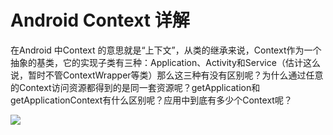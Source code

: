 # Android Context 详解

在Android 中Context 的意思就是“上下文”，从类的继承来说，Context作为一个抽象的基类，它的实现子类有三种：Application、Activity和Service（估计这么说，暂时不管ContextWrapper等类）那么这三种有没有区别呢？为什么通过任意的Context访问资源都得到的是同一套资源呢？getApplication和getApplicationContext有什么区别呢？应用中到底有多少个Context呢？



![](https://jayqiu.github.io/blog/2017/img/201704010.png)